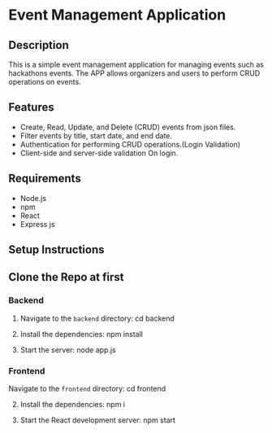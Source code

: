 # Event Management Application

## Description
This is a simple event management application for managing events such as hackathons events. The APP allows organizers and users to perform CRUD operations on events.

## Features
- Create, Read, Update, and Delete (CRUD) events from json files.
- Filter events by title, start date, and end date.
- Authentication for performing CRUD operations.(Login Validation)
- Client-side and server-side validation On login.

## Requirements

- Node.js
- npm
- React
- Express js

## Setup Instructions

## Clone the Repo at first

### Backend
1. Navigate to the `backend` directory:
    cd backend

2. Install the dependencies:
    npm install

3. Start the server:
    node app.js

### Frontend
Navigate to the `frontend` directory:
    cd frontend

2. Install the dependencies:
    npm i

3. Start the React development server:
    npm start
